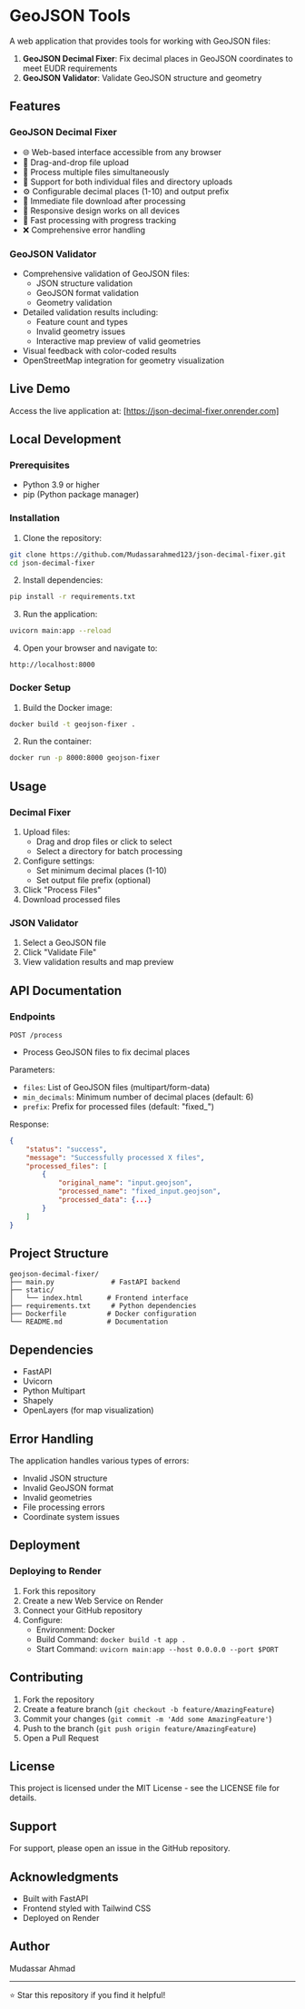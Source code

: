 # GeoJSON Tools

A web application that provides tools for working with GeoJSON files:
1. **GeoJSON Decimal Fixer**: Fix decimal places in GeoJSON coordinates to meet EUDR requirements
2. **GeoJSON Validator**: Validate GeoJSON structure and geometry

## Features

### GeoJSON Decimal Fixer
- 🌐 Web-based interface accessible from any browser
- 📁 Drag-and-drop file upload
- 📂 Process multiple files simultaneously
- 📁 Support for both individual files and directory uploads
- ⚙️ Configurable decimal places (1-10) and output prefix
- 💾 Immediate file download after processing
- 📱 Responsive design works on all devices
- 🚀 Fast processing with progress tracking
- ❌ Comprehensive error handling

### GeoJSON Validator
- Comprehensive validation of GeoJSON files:
  - JSON structure validation
  - GeoJSON format validation
  - Geometry validation
- Detailed validation results including:
  - Feature count and types
  - Invalid geometry issues
  - Interactive map preview of valid geometries
- Visual feedback with color-coded results
- OpenStreetMap integration for geometry visualization

## Live Demo

Access the live application at: [https://json-decimal-fixer.onrender.com]

## Local Development

### Prerequisites
- Python 3.9 or higher
- pip (Python package manager)

### Installation

1. Clone the repository:
```bash
git clone https://github.com/Mudassarahmed123/json-decimal-fixer.git
cd json-decimal-fixer
```

2. Install dependencies:
```bash
pip install -r requirements.txt
```

3. Run the application:
```bash
uvicorn main:app --reload
```

4. Open your browser and navigate to:
```
http://localhost:8000
```

### Docker Setup

1. Build the Docker image:
```bash
docker build -t geojson-fixer .
```

2. Run the container:
```bash
docker run -p 8000:8000 geojson-fixer
```

## Usage

### Decimal Fixer
1. Upload files:
   - Drag and drop files or click to select
   - Select a directory for batch processing
2. Configure settings:
   - Set minimum decimal places (1-10)
   - Set output file prefix (optional)
3. Click "Process Files"
4. Download processed files

### JSON Validator
1. Select a GeoJSON file
2. Click "Validate File"
3. View validation results and map preview

## API Documentation

### Endpoints

`POST /process`
- Process GeoJSON files to fix decimal places

Parameters:
- `files`: List of GeoJSON files (multipart/form-data)
- `min_decimals`: Minimum number of decimal places (default: 6)
- `prefix`: Prefix for processed files (default: "fixed_")

Response:
```json
{
    "status": "success",
    "message": "Successfully processed X files",
    "processed_files": [
        {
            "original_name": "input.geojson",
            "processed_name": "fixed_input.geojson",
            "processed_data": {...}
        }
    ]
}
```

## Project Structure
```
geojson-decimal-fixer/
├── main.py              # FastAPI backend
├── static/
│   └── index.html      # Frontend interface
├── requirements.txt     # Python dependencies
├── Dockerfile          # Docker configuration
└── README.md           # Documentation
```

## Dependencies
- FastAPI
- Uvicorn
- Python Multipart
- Shapely
- OpenLayers (for map visualization)

## Error Handling
The application handles various types of errors:
- Invalid JSON structure
- Invalid GeoJSON format
- Invalid geometries
- File processing errors
- Coordinate system issues

## Deployment

### Deploying to Render
1. Fork this repository
2. Create a new Web Service on Render
3. Connect your GitHub repository
4. Configure:
   - Environment: Docker
   - Build Command: `docker build -t app .`
   - Start Command: `uvicorn main:app --host 0.0.0.0 --port $PORT`

## Contributing
1. Fork the repository
2. Create a feature branch (`git checkout -b feature/AmazingFeature`)
3. Commit your changes (`git commit -m 'Add some AmazingFeature'`)
4. Push to the branch (`git push origin feature/AmazingFeature`)
5. Open a Pull Request

## License
This project is licensed under the MIT License - see the LICENSE file for details.

## Support
For support, please open an issue in the GitHub repository.

## Acknowledgments
- Built with FastAPI
- Frontend styled with Tailwind CSS
- Deployed on Render

## Author
Mudassar Ahmad

---
⭐ Star this repository if you find it helpful!